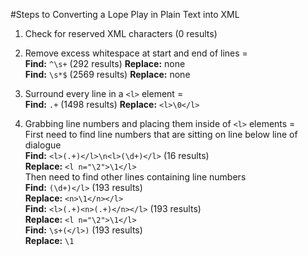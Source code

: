 #Steps to Converting a Lope Play in Plain Text into XML  
  
  1. Check for reserved XML characters (0 results)  
  
  2. Remove excess whitespace at start and end of lines =  
  **Find:** `^\s+` (292 results)     **Replace:** none  
  **Find:** `\s*$` (2569 results)    **Replace:** none  
  
  3. Surround every line in a `<l>` element =  
  **Find:** `.+` (1498 results)     **Replace:** `<l>\0</l>`  
  
  4. Grabbing line numbers and placing them inside of `<l>` elements =  
First need to find line numbers that are sitting on line below line of dialogue  
  **Find:** `<l>(.+)</l>\n<l>(\d+)</l>` (16 results)  
  **Replace:** `<l n="\2">\1</l>`  
Then need to find other lines containing line numbers  
  **Find:** `(\d+)</l>` (193 results)  
  **Replace:** `<n>\1</n></l>`  
  **Find:** `<l>(.+)<n>(.+)</n></l>` (193 results)  
  **Replace:** `<l n="\2">\1</l>`  
  **Find:** `\s+(</l>)` (193 results)  
  **Replace:** `\1`
  